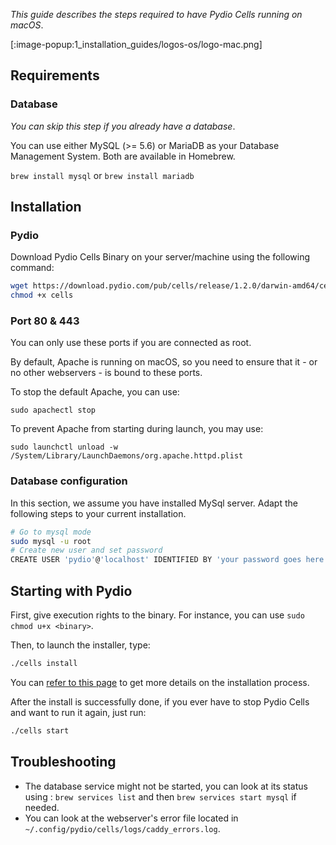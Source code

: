 _This guide describes the steps required to have Pydio Cells running on macOS_.

[:image-popup:1_installation_guides/logos-os/logo-mac.png]

## Requirements

### Database

*You can skip this step if you already have a database*.

You can use either MySQL (>= 5.6) or MariaDB as your Database Management System. Both are available in Homebrew.

```brew install mysql```
or
```brew install mariadb```

## Installation

### Pydio

Download Pydio Cells Binary on your server/machine using the following command:

```sh
wget https://download.pydio.com/pub/cells/release/1.2.0/darwin-amd64/cells
chmod +x cells
```

### Port 80 & 443

You can only use these ports if you are connected as root.

By default, Apache is running on macOS, so you need to ensure that it - or no other webservers - is bound to these ports.

To stop the default Apache, you can use:

```sudo apachectl stop```

To prevent Apache from starting during launch, you may use:

```sudo launchctl unload -w /System/Library/LaunchDaemons/org.apache.httpd.plist```

### Database configuration

In this section, we assume you have installed MySql server. Adapt the following steps to your current installation.

```sh
# Go to mysql mode
sudo mysql -u root
# Create new user and set password
CREATE USER 'pydio'@'localhost' IDENTIFIED BY 'your password goes here';
```

## Starting with Pydio

First, give execution rights to the binary. For instance, you can use `sudo chmod u+x <binary>`.

Then, to launch the installer, type:

```sh
./cells install
```

You can [refer to this page](/en/docs/cells/v1/install-pydio-cells) to get more details on the installation process.

After the install is successfully done, if you ever have to stop Pydio Cells and want to run it again, just run:

```sh
./cells start
```

## Troubleshooting

- The database service might not be started, you can look at its status using : `brew services list` and then `brew services start mysql` if needed.
- You can look at the webserver's error file located in `~/.config/pydio/cells/logs/caddy_errors.log`.
